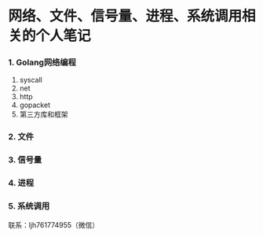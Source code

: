 # 网络、文件、信号量、进程、系统调用相关的个人笔记

### 1. Golang网络编程
1. syscall
2. net
3. http
4. gopacket
5. 第三方库和框架
### 2. 文件
### 3. 信号量
### 4. 进程
### 5. 系统调用



联系：ljh761774955（微信）
